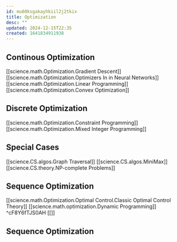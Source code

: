 ```yaml
---
id: mu60ksgakayhkiil2j2tkix
title: Optimization
desc: ""
updated: 2024-12-15T22:35
created: 1641834911938
---
```


## Continous Optimization
[[science.math.Optimization.Gradient Descent]]
[[science.math.Optimization.Optimizers In in Neural Networks]]
[[science.math.Optimization.Linear Programming]]
[[science.math.Optimization.Convex Optimization]]


## Discrete Optimization
[[science.math.Optimization.Constraint Programming]]
[[science.math.Optimization.Mixed Integer Programming]]


## Special Cases
[[science.CS.algos.Graph Traversal]]
[[science.CS.algos.MiniMax]]
[[science.CS.theory.NP-complete Problems]]

## Sequence Optimization
[[science.math.Optimization.Optimal Control.Classic Optimal Control Theory]]
[[science.math.optimization.Dynamic Programming]] ^cF8Y6fTJS0AH
[[]]



## Sequence Optimization


